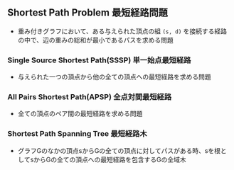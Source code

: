 ## Shortest Path Problem 最短経路問題

- 重み付きグラフにおいて、ある与えられた頂点の組 `(s, d)` を接続する経路の中で、辺の重みの総和が最小であるパスを求める問題

### Single Source Shortest Path(SSSP) 単一始点最短経路

- 与えられた一つの頂点から他の全ての頂点への最短経路を求める問題

### All Pairs Shortest Path(APSP) 全点対間最短経路

- 全ての頂点のペア間の最短経路を求める問題

### Shortest Path Spanning Tree 最短経路木

- グラフGのなかの頂点sからGの全ての頂点に対してパスがある時、sを根としてsからGの全ての頂点への最短経路を包含するGの全域木